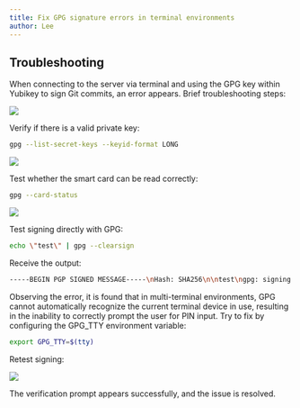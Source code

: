 ```yaml
---
title: Fix GPG signature errors in terminal environments
author: Lee
---
```


## Troubleshooting

When connecting to the server via terminal and using the GPG key within Yubikey to sign Git commits, an error appears. Brief troubleshooting steps:

![](/tips/system/linux/pubilc/gpg-sign-img/gpg-sign-1.png)

Verify if there is a valid private key:

```bash
gpg --list-secret-keys --keyid-format LONG
```

![](/tips/system/linux/pubilc/gpg-sign-img/gpg-sign-2.png)

Test whether the smart card can be read correctly:

```bash
gpg --card-status
```

![](/tips/system/linux/pubilc/gpg-sign-img/gpg-sign-3.png)

Test signing directly with GPG:

```bash
echo \"test\" | gpg --clearsign
```

Receive the output:

```bash
-----BEGIN PGP SIGNED MESSAGE-----\nHash: SHA256\n\ntest\ngpg: signing failed: Inappropriate ioctl for device\ngpg: [stdin]: clear-sign failed: Inappropriate ioctl for device
```

Observing the error, it is found that in multi-terminal environments, GPG cannot automatically recognize the current terminal device in use, resulting in the inability to correctly prompt the user for PIN input. Try to fix by configuring the GPG_TTY environment variable:

```bash
export GPG_TTY=$(tty)
```

Retest signing:

![](/tips/system/linux/pubilc/gpg-sign-img/gpg-sign-4.png)

The verification prompt appears successfully, and the issue is resolved.
